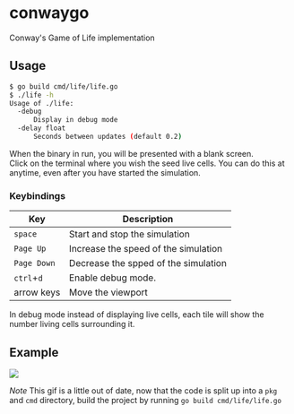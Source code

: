# conwaygo

Conway's Game of Life implementation

## Usage
```bash
$ go build cmd/life/life.go
$ ./life -h
Usage of ./life:
  -debug
      Display in debug mode
  -delay float
      Seconds between updates (default 0.2)
```

When the binary in run, you will be presented with a blank screen.  
Click on the terminal where you wish the seed live cells. You can do this at anytime, even after you have started the simulation.


### Keybindings
| Key         | Description                          |
| ----------- | ------------------------------------ |
| `space`     | Start and stop the simulation        |
| `Page Up`   | Increase the speed of the simulation |
| `Page Down` | Decrease the spped of the simulation |
| `ctrl`+`d`  | Enable debug mode.                   |
| arrow keys  | Move the viewport                    | 

In debug mode instead of displaying live cells, each tile will show the number living cells surrounding it.

## Example
![](resources/conway.gif)

*Note* This gif is a little out of date, now that the code is split up into a `pkg` and `cmd` directory, build the project by running `go build cmd/life/life.go`
